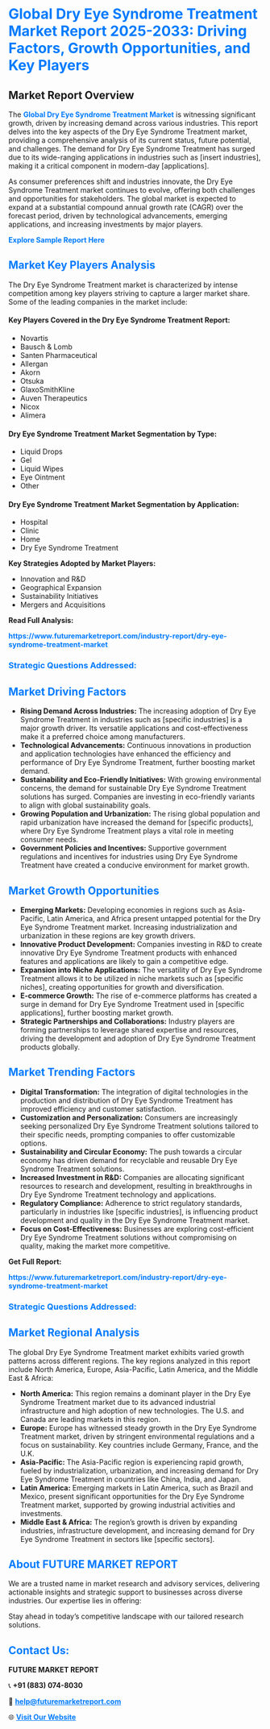 <h1 style="color: #007BFF;">Global Dry Eye Syndrome Treatment Market Report 2025-2033: Driving Factors, Growth Opportunities, and Key Players</h1>

<section id="overview">
<h2>Market Report Overview</h2>
<p>The <a href="https://www.futuremarketreport.com/industry-report/dry-eye-syndrome-treatment-market" style="color: #007BFF; text-decoration: none;"><strong>Global Dry Eye Syndrome Treatment Market</strong></a> is witnessing significant growth, driven by increasing demand across various industries. This report delves into the key aspects of the Dry Eye Syndrome Treatment market, providing a comprehensive analysis of its current status, future potential, and challenges. The demand for Dry Eye Syndrome Treatment has surged due to its wide-ranging applications in industries such as [insert industries], making it a critical component in modern-day [applications].</p>
<p>As consumer preferences shift and industries innovate, the Dry Eye Syndrome Treatment market continues to evolve, offering both challenges and opportunities for stakeholders. The global market is expected to expand at a substantial compound annual growth rate (CAGR) over the forecast period, driven by technological advancements, emerging applications, and increasing investments by major players.</p>
</section>

<section id="overview">
<p><a href="https://www.futuremarketreport.com/request-sample/reportId=108117" style="color: #007BFF; text-decoration: none;"><strong>Explore Sample Report Here</strong></a></p>
</section>

<section id="key-players">
<h2 style="color: #007BFF;">Market Key Players Analysis</h2>
<p>The Dry Eye Syndrome Treatment market is characterized by intense competition among key players striving to capture a larger market share. Some of the leading companies in the market include:</p>
<h4>Key Players Covered in the Dry Eye Syndrome Treatment Report:</h4>
<ul><li>Novartis</li><li>Bausch &amp; Lomb</li><li>Santen Pharmaceutical</li><li>Allergan</li><li>Akorn</li><li>Otsuka</li><li>GlaxoSmithKline</li><li>Auven Therapeutics</li><li>Nicox</li><li>Alimera</li></ul>
<h4>Dry Eye Syndrome Treatment Market Segmentation by Type:</h4>
<ul><li>Liquid Drops</li><li>Gel</li><li>Liquid Wipes</li><li>Eye Ointment</li><li>Other</li></ul>

<h4>Dry Eye Syndrome Treatment Market Segmentation by Application:</h4>
<ul><li>Hospital</li><li>Clinic</li><li>Home</li><li>Dry Eye Syndrome Treatment</li></ul>
<p><strong>Key Strategies Adopted by Market Players:</strong></p>
<ul>
<li>Innovation and R&D</li>
<li>Geographical Expansion</li>
<li>Sustainability Initiatives</li>
<li>Mergers and Acquisitions</li>
</ul>
</section>

<section>
<p><strong>Read Full Analysis: </strong></p><a href="https://www.futuremarketreport.com/industry-report/dry-eye-syndrome-treatment-market" style="color: #007BFF; text-decoration: none;"><strong>https://www.futuremarketreport.com/industry-report/dry-eye-syndrome-treatment-market</strong></a>
<h3 style="color: #007BFF;">Strategic Questions Addressed:</h3>
</section>

<section id="driving-factors">
<h2 style="color: #007BFF;">Market Driving Factors</h2>
<ul>
<li><strong>Rising Demand Across Industries:</strong> The increasing adoption of Dry Eye Syndrome Treatment in industries such as [specific industries] is a major growth driver. Its versatile applications and cost-effectiveness make it a preferred choice among manufacturers.</li>
<li><strong>Technological Advancements:</strong> Continuous innovations in production and application technologies have enhanced the efficiency and performance of Dry Eye Syndrome Treatment, further boosting market demand.</li>
<li><strong>Sustainability and Eco-Friendly Initiatives:</strong> With growing environmental concerns, the demand for sustainable Dry Eye Syndrome Treatment solutions has surged. Companies are investing in eco-friendly variants to align with global sustainability goals.</li>
<li><strong>Growing Population and Urbanization:</strong> The rising global population and rapid urbanization have increased the demand for [specific products], where Dry Eye Syndrome Treatment plays a vital role in meeting consumer needs.</li>
<li><strong>Government Policies and Incentives:</strong> Supportive government regulations and incentives for industries using Dry Eye Syndrome Treatment have created a conducive environment for market growth.</li>
</ul>
</section>

<section id="growth-opportunities">
<h2 style="color: #007BFF;">Market Growth Opportunities</h2>
<ul>
<li><strong>Emerging Markets:</strong> Developing economies in regions such as Asia-Pacific, Latin America, and Africa present untapped potential for the Dry Eye Syndrome Treatment market. Increasing industrialization and urbanization in these regions are key growth drivers.</li>
<li><strong>Innovative Product Development:</strong> Companies investing in R&D to create innovative Dry Eye Syndrome Treatment products with enhanced features and applications are likely to gain a competitive edge.</li>
<li><strong>Expansion into Niche Applications:</strong> The versatility of Dry Eye Syndrome Treatment allows it to be utilized in niche markets such as [specific niches], creating opportunities for growth and diversification.</li>
<li><strong>E-commerce Growth:</strong> The rise of e-commerce platforms has created a surge in demand for Dry Eye Syndrome Treatment used in [specific applications], further boosting market growth.</li>
<li><strong>Strategic Partnerships and Collaborations:</strong> Industry players are forming partnerships to leverage shared expertise and resources, driving the development and adoption of Dry Eye Syndrome Treatment products globally.</li>
</ul>
</section>

<section id="trending-factors">
<h2 style="color: #007BFF;">Market Trending Factors</h2>
<ul>
<li><strong>Digital Transformation:</strong> The integration of digital technologies in the production and distribution of Dry Eye Syndrome Treatment has improved efficiency and customer satisfaction.</li>
<li><strong>Customization and Personalization:</strong> Consumers are increasingly seeking personalized Dry Eye Syndrome Treatment solutions tailored to their specific needs, prompting companies to offer customizable options.</li>
<li><strong>Sustainability and Circular Economy:</strong> The push towards a circular economy has driven demand for recyclable and reusable Dry Eye Syndrome Treatment solutions.</li>
<li><strong>Increased Investment in R&D:</strong> Companies are allocating significant resources to research and development, resulting in breakthroughs in Dry Eye Syndrome Treatment technology and applications.</li>
<li><strong>Regulatory Compliance:</strong> Adherence to strict regulatory standards, particularly in industries like [specific industries], is influencing product development and quality in the Dry Eye Syndrome Treatment market.</li>
<li><strong>Focus on Cost-Effectiveness:</strong> Businesses are exploring cost-efficient Dry Eye Syndrome Treatment solutions without compromising on quality, making the market more competitive.</li>
</ul>
</section>

<section>
<p><strong>Get Full Report: </strong></p><a href="https://www.futuremarketreport.com/industry-report/dry-eye-syndrome-treatment-market" style="color: #007BFF; text-decoration: none;"><strong>https://www.futuremarketreport.com/industry-report/dry-eye-syndrome-treatment-market</strong></a>
<h3 style="color: #007BFF;">Strategic Questions Addressed:</h3>
</section>


<section id="regional-analysis">
<h2 style="color: #007BFF;">Market Regional Analysis</h2>
<p>The global Dry Eye Syndrome Treatment market exhibits varied growth patterns across different regions. The key regions analyzed in this report include North America, Europe, Asia-Pacific, Latin America, and the Middle East & Africa:</p>
<ul>
<li><strong>North America:</strong> This region remains a dominant player in the Dry Eye Syndrome Treatment market due to its advanced industrial infrastructure and high adoption of new technologies. The U.S. and Canada are leading markets in this region.</li>
<li><strong>Europe:</strong> Europe has witnessed steady growth in the Dry Eye Syndrome Treatment market, driven by stringent environmental regulations and a focus on sustainability. Key countries include Germany, France, and the U.K.</li>
<li><strong>Asia-Pacific:</strong> The Asia-Pacific region is experiencing rapid growth, fueled by industrialization, urbanization, and increasing demand for Dry Eye Syndrome Treatment in countries like China, India, and Japan.</li>
<li><strong>Latin America:</strong> Emerging markets in Latin America, such as Brazil and Mexico, present significant opportunities for the Dry Eye Syndrome Treatment market, supported by growing industrial activities and investments.</li>
<li><strong>Middle East & Africa:</strong> The region’s growth is driven by expanding industries, infrastructure development, and increasing demand for Dry Eye Syndrome Treatment in sectors like [specific sectors].</li>
</ul>
</section>

<footer>
<h2 style="color: #007BFF;">About FUTURE MARKET REPORT</h2>
<p>We are a trusted name in market research and advisory services, delivering actionable insights and strategic support to businesses across diverse industries. Our expertise lies in offering:</p>

<p>Stay ahead in today’s competitive landscape with our tailored research solutions.</p>

<h2 style="color: #007BFF;">Contact Us:</h2>
<p><strong>FUTURE MARKET REPORT</strong></p>
<p>📞 <strong>+91 (883) 074-8030</strong></p>
<p>📧 <strong><a href="mailto:help@futuremarketreport.com" style="color: #007BFF;">help@futuremarketreport.com</a></strong></p>
<p>🌐 <strong><a href="https://www.futuremarketreport.com/" style="color: #007BFF;">Visit Our Website</a></strong></p>
</footer>